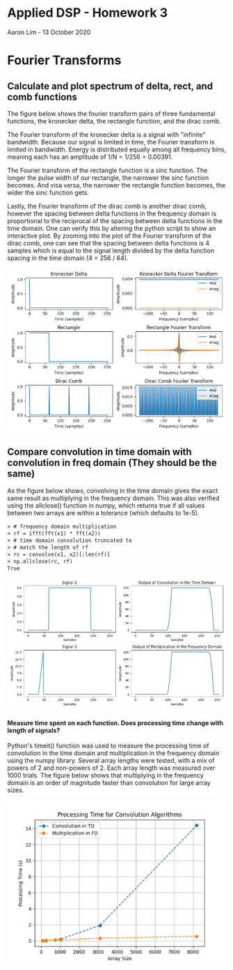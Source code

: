 # Applied DSP - Homework 3
Aaron Lim - 13 October 2020

# Fourier Transforms

## Calculate and plot spectrum of delta, rect, and comb functions

The figure below shows the fourier transform pairs of three fundamental functions, the kronecker delta, the rectangle function, and the dirac comb.

The Fourier transform of the kronecker delta is a signal with "infinite" bandwidth. Because our signal is limited in time, the Fourier transform is limited in bandwidth. Energy is distributed equally among all frequency bins, meaning each has an amplitude of 1/N = 1/256 = 0.00391.

The Fourier transform of the rectangle function is a sinc function. The longer the pulse width of our rectangle, the narrower the sinc function becomes. And visa versa, the narrower the rectangle function becomes, the wider the sinc function gets.

Lastly, the Fourier transform of the dirac comb is another dirac comb, however the spacing between delta functions in the frequency domain is proportional to the reciprocal of the spacing between delta functions in the time domain. One can verify this by altering the python script to show an interactive plot. By zooming into the plot of the Fourier transform of the dirac comb, one can see that the spacing between delta functions is 4 samples which is equal to the signal length divided by the delta function spacing in the time domain (4 = 256 / 64).

<p align="center">
    <img src="plots/fourier_transforms.png" alt="Fourier Transform Pairs" width="550"/>
</p>

## Compare convolution in time domain with convolution in freq domain (They should be the same)

As the figure below shows, convolving in the time domain gives the exact same result as multiplying in the frequency domain. This was also verified using the allclose() function in numpy, which returns true if all values between two arrays are within a tolerance (which defaults to 1e-5).

```
> # frequency domain multiplication
> rf = ifft(fft(x1) * fft(x2))
> # time domain convolution truncated to
> # match the length of rf
> rc = convolve(x1, x2)[:len(rf)]
> np.allclose(rc, rf)
True
```

<p align="center">
    <img src="plots/conv_vs_mult.png" alt="Convolution vs Multiplication" width="650"/>
</p>

#### Measure time spent on each function. Does processing time change with length of signals?

Python's timeit() function was used to measure the processing time of convolution in the time domain and multiplication in the frequency domain using the numpy library. Several array lengths were tested, with a mix of powers of 2 and non-powers of 2. Each array length was measured over 1000 trials. The figure below shows that multiplying in the frequency domain is an order of magnitude faster than convolution for large array sizes.

<p align="center">
    <img src="plots/processing_time.png" alt="Processing Time" width="650"/>
</p>

